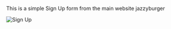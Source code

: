 This is a simple Sign Up form from the main website jazzyburger




![Sign Up](https://github.com/Geraldekene07/Sign-Up-Form/assets/131764106/d2ab28e6-0b79-419f-84b1-fb5187c273f6)


